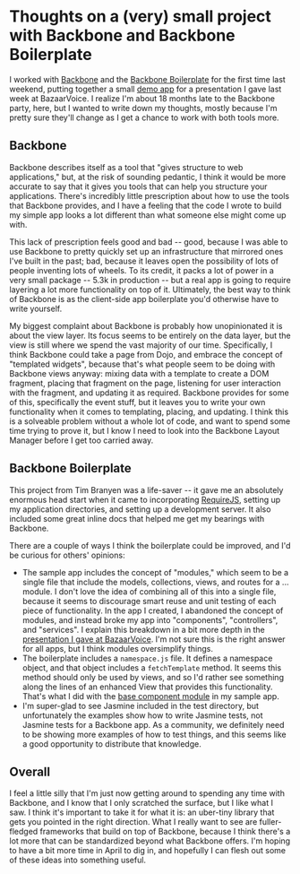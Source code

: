 # Thoughts on a (very) small project with Backbone and Backbone Boilerplate

I worked with [Backbone](http://documentcloud.github.com/backbone/) and the
[Backbone Boilerplate](https://github.com/tbranyen/backbone-boilerplate) for
the first time last weekend, putting together a small [demo app](https://github.com/rmurphey/bvjs) for a presentation I gave last week at
BazaarVoice. I realize I'm about 18 months late to the Backbone party, here,
but I wanted to write down my thoughts, mostly because I'm pretty sure they'll
change as I get a chance to work with both tools more.

## Backbone

Backbone describes itself as a tool that "gives structure to web applications,"
but, at the risk of sounding pedantic, I think it would be more accurate to say
that it gives you tools that can help you structure your applications. There's
incredibly little prescription about how to use the tools that Backbone
provides, and I have a feeling that the code I wrote to build my simple app
looks a lot different than what someone else might come up with.

This lack of prescription feels good and bad -- good, because I was able to use
Backbone to pretty quickly set up an infrastructure that mirrored ones I've
built in the past; bad, because it leaves open the possibility of lots of
people inventing lots of wheels. To its credit, it packs a lot of power in a
very small package -- 5.3k in production -- but a real app is going to require
layering a lot more functionality on top of it. Ultimately, the best way to
think of Backbone is as the client-side app boilerplate you'd otherwise have to
write yourself.

My biggest complaint about Backbone is probably how unopinionated it is about
the view layer. Its focus seems to be entirely on the data layer, but the view
is still where we spend the vast majority of our time. Specifically, I think
Backbone could take a page from Dojo, and embrace the concept of "templated
widgets", because that's what people seem to be doing with Backbone views
anyway: mixing data with a template to create a DOM fragment, placing that
fragment on the page, listening for user interaction with the fragment, and
updating it as required. Backbone provides for some of this, specifically the
event stuff, but it leaves you to write your own functionality when it comes to
templating, placing, and updating. I think this is a solveable problem without
a whole lot of code, and want to spend some time trying to prove it, but I know
I need to look into the Backbone Layout Manager before I get too carried away.


## Backbone Boilerplate

This project from Tim Branyen was a life-saver -- it gave me an absolutely
enormous head start when it came to incorporating
[RequireJS](http://requirejs.org/), setting up my application directories, and
setting up a development server. It also included some great inline docs that
helped me get my bearings with Backbone.

There are a couple of ways I think the boilerplate could be improved, and I'd be
curious for others' opinions:

- The sample app includes the concept of "modules," which seem to be a single
  file that include the models, collections, views, and routes for a ...
  module. I don't love the idea of combining all of this into a single file,
  because it seems to discourage smart reuse and unit testing of each piece of
  functionality. In the app I created, I abandoned the concept of modules, and
  instead broke my app into "components", "controllers", and "services". I
  explain this breakdown in a bit more depth in the [presentation I gave at BazaarVoice](http://www.slideshare.net/rmurphey/bvjs). I'm not sure this is
  the right answer for all apps, but I think modules oversimplify things.
- The boilerplate includes a `namespace.js` file. It defines a namespace
  object, and that object includes a `fetchTemplate` method. It seems this
  method should only be used by views, and so I'd rather see something along
  the lines of an enhanced View that provides this functionality. That's what I
  did with the [base component module](https://github.com/rmurphey/bvjs/blob/master/app/components/base.js)
  in my sample app.
- I'm super-glad to see Jasmine included in the test directory, but
  unfortunately the examples show how to write Jasmine tests, not Jasmine tests
  for a Backbone app. As a community, we definitely need to be showing more
  examples of how to test things, and this seems like a good opportunity to
  distribute that knowledge.

## Overall

I feel a little silly that I'm just now getting around to spending any time
with Backbone, and I know that I only scratched the surface, but I like what I
saw. I think it's important to take it for what it is: an uber-tiny library
that gets you pointed in the right direction. What I really want to see are
fuller-fledged frameworks that build on top of Backbone, because I think
there's a lot more that can be standardized beyond what Backbone offers. I'm
hoping to have a bit more time in April to dig in, and hopefully I can flesh
out some of these ideas into something useful.
